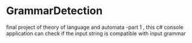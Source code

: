 # GrammarDetection
final project of theory of language and automata -part 1 , this c# console application can check if the input string is compatible with input grammar 
